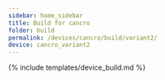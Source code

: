 ```yaml
---
sidebar: home_sidebar
title: Build for cancro
folder: build
permalink: /devices/cancro/build/variant2/
device: cancro_variant2
---
```

{% include templates/device_build.md %}
